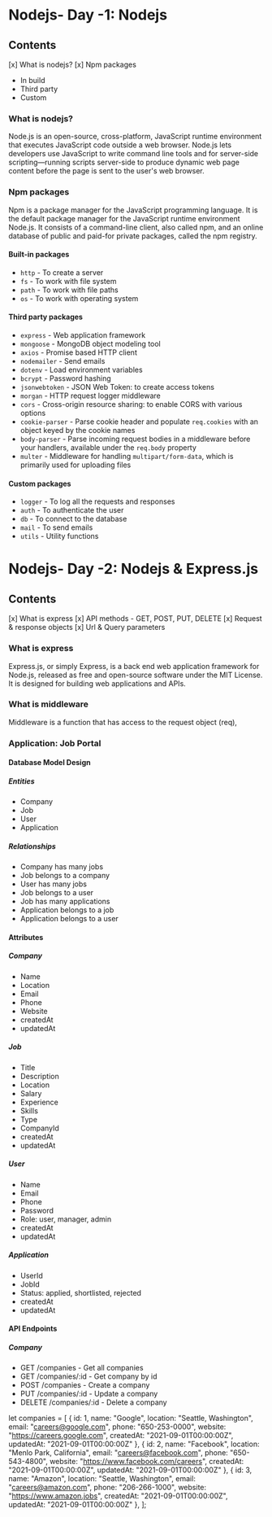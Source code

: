# Nodejs- Day -1: Nodejs

## Contents

[x] What is nodejs?
[x] Npm packages

- In build
- Third party
- Custom

### What is nodejs?

Node.js is an open-source, cross-platform, JavaScript runtime environment that executes JavaScript code outside a web browser. Node.js lets developers use JavaScript to write command line tools and for server-side scripting—running scripts server-side to produce dynamic web page content before the page is sent to the user's web browser.

### Npm packages

Npm is a package manager for the JavaScript programming language. It is the default package manager for the JavaScript runtime environment Node.js. It consists of a command-line client, also called npm, and an online database of public and paid-for private packages, called the npm registry.

#### Built-in packages

- `http` - To create a server
- `fs` - To work with file system
- `path` - To work with file paths
- `os` - To work with operating system

#### Third party packages

- `express` - Web application framework
- `mongoose` - MongoDB object modeling tool
- `axios` - Promise based HTTP client
- `nodemailer` - Send emails
- `dotenv` - Load environment variables
- `bcrypt` - Password hashing
- `jsonwebtoken` - JSON Web Token: to create access tokens
- `morgan` - HTTP request logger middleware
- `cors` - Cross-origin resource sharing: to enable CORS with various options
- `cookie-parser` - Parse cookie header and populate `req.cookies` with an object keyed by the cookie names
- `body-parser` - Parse incoming request bodies in a middleware before your handlers, available under the `req.body` property
- `multer` - Middleware for handling `multipart/form-data`, which is primarily used for uploading files

#### Custom packages

- `logger` - To log all the requests and responses
- `auth` - To authenticate the user
- `db` - To connect to the database
- `mail` - To send emails
- `utils` - Utility functions

# Nodejs- Day -2: Nodejs & Express.js

## Contents

[x] What is express
[x] API methods - GET, POST, PUT, DELETE
[x] Request & response objects
[x] Url & Query parameters

### What is express

Express.js, or simply Express, is a back end web application framework for Node.js, released as free and open-source software under the MIT License. It is designed for building web applications and APIs.

### What is middleware

Middleware is a function that has access to the request object (req), 

### Application: Job Portal

#### Database Model Design

##### Entities

- Company
- Job
- User
- Application

##### Relationships

- Company has many jobs
- Job belongs to a company
- User has many jobs
- Job belongs to a user
- Job has many applications
- Application belongs to a job
- Application belongs to a user

#### Attributes

##### Company

- Name
- Location
- Email
- Phone
- Website
- createdAt
- updatedAt

##### Job

- Title
- Description
- Location
- Salary
- Experience
- Skills
- Type
- CompanyId
- createdAt
- updatedAt

##### User

- Name
- Email
- Phone
- Password
- Role: user, manager, admin
- createdAt
- updatedAt

##### Application

- UserId
- JobId
- Status: applied, shortlisted, rejected
- createdAt
- updatedAt

#### API Endpoints

##### Company

- GET /companies - Get all companies
- GET /companies/:id - Get company by id
- POST /companies - Create a company
- PUT /companies/:id - Update a company
- DELETE /companies/:id - Delete a company

let companies = [
    {
        id: 1,
        name: "Google",
        location: "Seattle, Washington",
        email: "careers@google.com",
        phone: "650-253-0000",
        website: "https://careers.google.com",
        createdAt: "2021-09-01T00:00:00Z",
        updatedAt: "2021-09-01T00:00:00Z"
    },
    {
        id: 2,
        name: "Facebook",
        location: "Menlo Park, California",
        email: "careers@facebook.com",
        phone: "650-543-4800",
        website: "https://www.facebook.com/careers",
        createdAt: "2021-09-01T00:00:00Z",
        updatedAt: "2021-09-01T00:00:00Z"
    },
    {
        id: 3,
        name: "Amazon",
        location: "Seattle, Washington",
        email: "careers@amazon.com",
        phone: "206-266-1000",
        website: "https://www.amazon.jobs",
        createdAt: "2021-09-01T00:00:00Z",
        updatedAt: "2021-09-01T00:00:00Z"
    },
];